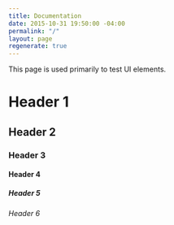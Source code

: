 ```yaml
---
title: Documentation
date: 2015-10-31 19:50:00 -04:00
permalink: "/"
layout: page
regenerate: true
---
```


This page is used primarily to test UI elements.

# Header 1

## Header 2

### Header 3

#### Header 4

##### Header 5

###### Header 6

